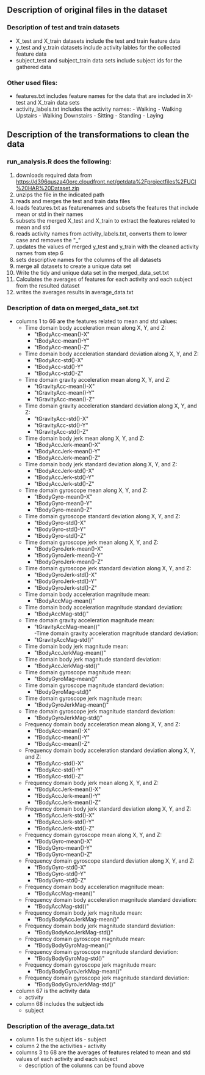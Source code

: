 ## Description of original files in the dataset
### Description of test and train datasets
- X_test and X_train datasets include the test and train feature data 
- y_test and y_train datasets include activity lables for the collected feature data
- subject_test and subject_train data sets include subject ids for the gathered data
### Other used files:
- features.txt includes feature names for the data that are included in X-test and X_train data sets
- activity_labels.txt includes the activity names:
      - Walking
      - Walking Upstairs
      - Walking Downstairs
      - Sitting
      - Standing
      - Laying

## Description of the transformations to clean the data
### run_analysis.R does the following:
  1. downloads required data from https://d396qusza40orc.cloudfront.net/getdata%2Fprojectfiles%2FUCI%20HAR%20Dataset.zip
  2. unzips the file in the indicated path
  3. reads and merges the test and train data files
  4. loads features.txt as featurenames and subsets the features that include mean or std in their names
  5. subsets the merged X_test and X_train to extract the features related to mean and std
  6. reads activity names from activity_labels.txt, converts them to lower case and removes the "_"
  7. updates the values of merged y_test and y_train with the cleaned activity names from step 6
  8. sets descriptive names for the columns of the all datasets
  9. merge all datasets to create a unique data set
  10. Write the tidy and unique data set in the merged_data_set.txt
  11. Calculates the averages of features for each activity and each subject from the resulted dataset
  12. writes the averages results in average_data.txt
 
 ### Description of data on  merged_data_set.txt
 - columns 1 to 66 are the features related to mean and std values:
    - Time domain body acceleration mean along X, Y, and Z:
      - "tBodyAcc-mean()-X"           
      - "tBodyAcc-mean()-Y"           
      - "tBodyAcc-mean()-Z"  
    - Time domain body acceleration standard deviation along X, Y, and Z: 
      - "tBodyAcc-std()-X"            
      - "tBodyAcc-std()-Y"            
      - "tBodyAcc-std()-Z"   
    - Time domain gravity acceleration mean along X, Y, and Z: 
      - "tGravityAcc-mean()-X"        
      - "tGravityAcc-mean()-Y"        
      - "tGravityAcc-mean()-Z"   
    - Time domain gravity acceleration standard deviation along X, Y, and Z: 
      - "tGravityAcc-std()-X"         
      - "tGravityAcc-std()-Y"         
      - "tGravityAcc-std()-Z"     
    - Time domain body jerk mean along X, Y, and Z: 
      - "tBodyAccJerk-mean()-X"      
      - "tBodyAccJerk-mean()-Y"       
      - "tBodyAccJerk-mean()-Z"  
    - Time domain body jerk standard deviation along X, Y, and Z: 
      - "tBodyAccJerk-std()-X"        
      - "tBodyAccJerk-std()-Y"        
      - "tBodyAccJerk-std()-Z"   
    - Time domain gyroscope mean along X, Y, and Z: 
      - "tBodyGyro-mean()-X"          
      - "tBodyGyro-mean()-Y"          
      - "tBodyGyro-mean()-Z"    
    - Time domain gyroscope standard deviation along X, Y, and Z: 
      - "tBodyGyro-std()-X"           
      - "tBodyGyro-std()-Y"           
      - "tBodyGyro-std()-Z"       
    - Time domain gyroscope jerk mean along X, Y, and Z: 
      - "tBodyGyroJerk-mean()-X"      
      - "tBodyGyroJerk-mean()-Y"      
      - "tBodyGyroJerk-mean()-Z"   
    - Time domain gyroscope jerk standard deviation along X, Y, and Z: 
      - "tBodyGyroJerk-std()-X"       
      - "tBodyGyroJerk-std()-Y"       
      - "tBodyGyroJerk-std()-Z"   
    - Time domain body acceleration magnitude mean: 
      - "tBodyAccMag-mean()"  
    - Time domain body acceleration magnitude standard deviation: 
      - "tBodyAccMag-std()"  
    - Time domain gravity acceleration magnitude mean: 
      - "tGravityAccMag-mean()"  
    -Time domain gravity acceleration magnitude standard deviation:
      - "tGravityAccMag-std()"  
    - Time domain body jerk magnitude mean: 
      - "tBodyAccJerkMag-mean()"   
    - Time domain body jerk magnitude standard deviation: 
      - "tBodyAccJerkMag-std()"      
    - Time domain gyroscope magnitude mean: 
      - "tBodyGyroMag-mean()"         
    - Time domain gyroscope magnitude standard deviation: 
      - "tBodyGyroMag-std()"     
    - Time domain gyroscope jerk magnitude mean: 
      - "tBodyGyroJerkMag-mean()"    
    - Time domain gyroscope jerk magnitude standard deviation: 
      - "tBodyGyroJerkMag-std()"  
    - Frequency domain body acceleration mean along X, Y, and Z: 
      - "fBodyAcc-mean()-X"           
      - "fBodyAcc-mean()-Y"          
      - "fBodyAcc-mean()-Z" 
    - Frequency domain body acceleration standard deviation along X, Y, and Z: 
      - "fBodyAcc-std()-X"            
      - "fBodyAcc-std()-Y"           
      - "fBodyAcc-std()-Z"  
    - Frequency domain body jerk mean along X, Y, and Z: 
      - "fBodyAccJerk-mean()-X"       
      - "fBodyAccJerk-mean()-Y"      
      - "fBodyAccJerk-mean()-Z"      
    - Frequency domain body jerk standard deviation along X, Y, and Z: 
      - "fBodyAccJerk-std()-X"       
      - "fBodyAccJerk-std()-Y"       
      - "fBodyAccJerk-std()-Z"  
    - Frequency domain gyroscope mean along X, Y, and Z: 
      - "fBodyGyro-mean()-X"          
      - "fBodyGyro-mean()-Y"         
      - "fBodyGyro-mean()-Z" 
    - Frequency domain gyroscope standard deviation along X, Y, and Z: 
      - "fBodyGyro-std()-X"           
      - "fBodyGyro-std()-Y"          
      - "fBodyGyro-std()-Z"    
    - Frequency domain body acceleration magnitude mean: 
      - "fBodyAccMag-mean()"       
    - Frequency domain body acceleration magnitude standard deviation: 
      - "fBodyAccMag-std()"          
    - Frequency domain body jerk magnitude mean: 
      - "fBodyBodyAccJerkMag-mean()"  
    - Frequency domain body jerk magnitude standard deviation: 
      - "fBodyBodyAccJerkMag-std()"   
    - Frequency domain gyroscope magnitude mean: 
      - "fBodyBodyGyroMag-mean()"  
    - Frequency domain gyroscope magnitude standard deviation: 
      - "fBodyBodyGyroMag-std()"      
    - Frequency domain gyroscope jerk magnitude mean: 
      - "fBodyBodyGyroJerkMag-mean()" 
    - Frequency domain gyroscope jerk magnitude standard deviation: 
      - "fBodyBodyGyroJerkMag-std()" 
 - column 67 is the activity data
      - activity 
 - column 68 includes the subject ids
      - subject 

### Description of the average_data.txt
- column 1 is the subject ids
      - subject
- column 2 the the activities
      - activity
-  columns 3 to 68 are the averages of features related to mean and std values of each activity and each subject
      -  description of the columns can be found above
